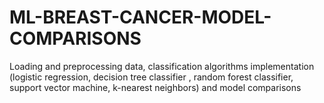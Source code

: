 # ML-BREAST-CANCER-MODEL-COMPARISONS
Loading and preprocessing data, classification algorithms implementation (logistic regression, decision tree classifier , random forest classifier, support vector machine, k-nearest neighbors) and model comparisons
